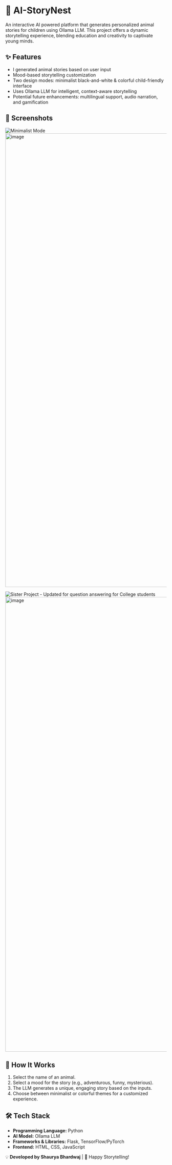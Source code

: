 # 🐾 AI-StoryNest

An interactive AI powered platform that generates personalized animal stories for children using Ollama LLM. This project offers a dynamic storytelling experience, blending education and creativity to captivate young minds.

## ✨ Features
- I generated animal stories based on user input
- Mood-based storytelling customization
- Two design modes: minimalist black-and-white & colorful child-friendly interface
- Uses Ollama LLM for intelligent, context-aware storytelling
- Potential future enhancements: multilingual support, audio narration, and gamification

## 📸 Screenshots

![Minimalist Mode](#) <img width="1417" alt="image" src="https://github.com/user-attachments/assets/b6d8e473-64d2-456d-ace8-58ba9a4ed893" />

![Sister Project - Updated for question answering for College students](#) <img width="1420" alt="image" src="https://github.com/user-attachments/assets/5748a74e-ab3d-4a0c-a5b7-bb70de78a5a4" />

## 🚀 How It Works
1. Select the name of an animal.
2. Select a mood for the story (e.g., adventurous, funny, mysterious).
3. The LLM generates a unique, engaging story based on the inputs.
4. Choose between minimalist or colorful themes for a customized experience.

## 🛠️ Tech Stack
- **Programming Language:** Python
- **AI Model:** Ollama LLM
- **Frameworks & Libraries:** Flask, TensorFlow/PyTorch
- **Frontend:** HTML, CSS, JavaScript

💡 **Developed by Shaurya Bhardwaj** | 🐾 Happy Storytelling!
